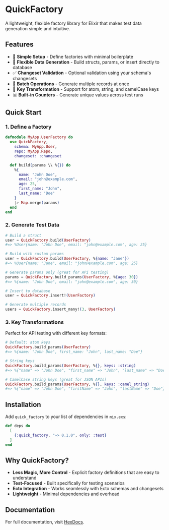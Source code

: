 # QuickFactory

A lightweight, flexible factory library for Elixir that makes test data generation simple and intuitive.

## Features

- 🚀 **Simple Setup** - Define factories with minimal boilerplate
- 🔧 **Flexible Data Generation** - Build structs, params, or insert directly to database
- ✅ **Changeset Validation** - Optional validation using your schema's changesets
- 🔄 **Batch Operations** - Generate multiple records at once
- 🎯 **Key Transformation** - Support for atom, string, and camelCase keys
- 📊 **Built-in Counters** - Generate unique values across test runs

## Quick Start

### 1. Define a Factory

```elixir
defmodule MyApp.UserFactory do
  use QuickFactory,
    schema: MyApp.User,
    repo: MyApp.Repo,
    changeset: :changeset

  def build(params \\ %{}) do
    %{
      name: "John Doe",
      email: "john@example.com",
      age: 25,
      first_name: "John",
      last_name: "Doe"
    }
    |> Map.merge(params)
  end
end
```

### 2. Generate Test Data

```elixir
# Build a struct
user = QuickFactory.build(UserFactory)
#=> %User{name: "John Doe", email: "john@example.com", age: 25}

# Build with custom params
user = QuickFactory.build(UserFactory, %{name: "Jane"})
#=> %User{name: "Jane", email: "john@example.com", age: 25}

# Generate params only (great for API testing)
params = QuickFactory.build_params(UserFactory, %{age: 30})
#=> %{name: "John Doe", email: "john@example.com", age: 30}

# Insert to database
user = QuickFactory.insert!(UserFactory)

# Generate multiple records
users = QuickFactory.insert_many!(3, UserFactory)
```

### 3. Key Transformations

Perfect for API testing with different key formats:

```elixir
# Default: atom keys
QuickFactory.build_params(UserFactory)
#=> %{name: "John Doe", first_name: "John", last_name: "Doe"}

# String keys
QuickFactory.build_params(UserFactory, %{}, keys: :string)
#=> %{"name" => "John Doe", "first_name" => "John", "last_name" => "Doe"}

# CamelCase string keys (great for JSON APIs)
QuickFactory.build_params(UserFactory, %{}, keys: :camel_string)
#=> %{"name" => "John Doe", "firstName" => "John", "lastName" => "Doe"}
```

## Installation

Add `quick_factory` to your list of dependencies in `mix.exs`:

```elixir
def deps do
  [
    {:quick_factory, "~> 0.1.0", only: :test}
  ]
end
```

## Why QuickFactory?

- **Less Magic, More Control** - Explicit factory definitions that are easy to understand
- **Test-Focused** - Built specifically for testing scenarios
- **Ecto Integration** - Works seamlessly with Ecto schemas and changesets
- **Lightweight** - Minimal dependencies and overhead

## Documentation

For full documentation, visit [HexDocs](https://hexdocs.pm/quick_factory).
